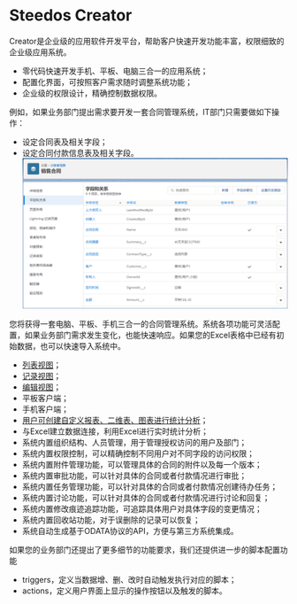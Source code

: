 # Steedos Creator
Creator是企业级的应用软件开发平台，帮助客户快速开发功能丰富，权限细致的企业级应用系统。
- 零代码快速开发手机、平板、电脑三合一的应用系统；
- 配置化界面，可按照客户需求随时调整系统功能；
- 企业级的权限设计，精确控制数据权限。

例如，如果业务部门提出需求要开发一套合同管理系统，IT部门只需要做如下操作：
- 设定合同表及相关字段；
- 设定合同付款信息表及相关字段。
![](images/2018-03-07-15-33-11.png)

您将获得一套电脑、平板、手机三合一的合同管理系统。系统各项功能可灵活配置，如果业务部门需求发生变化，也能快速响应。如果您的Excel表格中已经有初始数据，也可以快速导入系统中。
- [列表视图](listview.md)；
- [记录视图](record.md)；
- [编辑视图](edit.md)；
- 平板客户端；
- 手机客户端；
- [用户可创建自定义报表、二维表、图表进行统计分析](./reports.md)；
- 与Excel建立数据连接，利用Excel进行实时统计分析；
- 系统内置组织结构、人员管理，用于管理授权访问的用户及部门；
- 系统内置权限控制，可以精确控制不同用户对不同字段的访问权限；
- 系统内置附件管理功能，可以管理具体的合同的附件以及每一个版本；
- 系统内置审批功能，可以针对具体的合同或者付款情况进行审批；
- 系统内置任务管理功能，可以针对具体的合同或者付款情况创建待办任务；
- 系统内置讨论功能，可以针对具体的合同或者付款情况进行讨论和回复；
- 系统内置修改痕迹追踪功能，可追踪具体用户对具体字段的变更情况；
- 系统内置回收站功能，对于误删除的记录可以恢复；
- 系统自动生成基于ODATA协议的API，方便与第三方系统集成。

如果您的业务部门还提出了更多细节的功能要求，我们还提供进一步的脚本配置功能
- triggers，定义当数据增、删、改时自动触发执行对应的脚本；
- actions，定义用户界面上显示的操作按钮以及触发的脚本。
